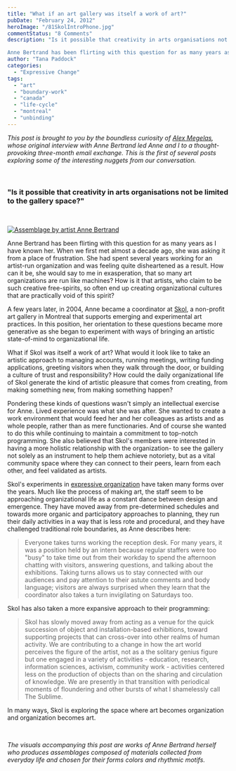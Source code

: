 ```yaml
---
title: "What if an art gallery was itself a work of art?"
pubDate: "February 24, 2012"
heroImage: "/81SkolIntroPhone.jpg"
commentStatus: "8 Comments"
description: "Is it possible that creativity in arts organisations not be limited to the gallery space? 

Anne Bertrand has been flirting with this question for as many years as I have known her. When we first met almost a decade ago, she was asking it from a place of frustration. She had spent several years working for an artist-run organization and was feeling quite disheartened as a result. How can it be, she would say to me in exasperation, that […]"
author: "Tana Paddock"
categories: 
  - "Expressive Change"
tags: 
  - "art"
  - "boundary-work"
  - "canada"
  - "life-cycle"
  - "montreal"
  - "unbinding"
---
```


_This post is brought to you by the boundless curiosity of [Alex Megelas](https://organizationunbound.org/alex-megelas/), whose original interview with Anne Bertrand led Anne and I to a thought-provoking three-month email exchange. This is the first of several posts exploring some of the interesting nuggets from our conversation._

 

### **"Is it possible that creativity in arts organisations not be limited to the gallery space?"**

 

[![Assemblage by artist Anne Bertrand](/81SkolIntro2.jpg "Assemblage by artist Anne Bertrand")](/81SkolIntro2.jpg)

Anne Bertrand has been flirting with this question for as many years as I have known her. When we first met almost a decade ago, she was asking it from a place of frustration. She had spent several years working for an artist-run organization and was feeling quite disheartened as a result. How can it be, she would say to me in exasperation, that so many art organizations are run like machines? How is it that artists, who claim to be such creative free-spirits, so often end up creating organizational cultures that are practically void of this spirit?

A few years later, in 2004, Anne became a coordinator at [Skol](http://www.skol.ca/en/centre/), a non-profit art gallery in Montreal that supports emerging and experimental art practices. In this position, her orientation to these questions became more generative as she began to experiment with ways of bringing an artistic state-of-mind to organizational life.

What if Skol was itself a work of art? What would it look like to take an artistic approach to managing accounts, running meetings, writing funding applications, greeting visitors when they walk through the door, or building a culture of trust and responsibility? How could the daily organizational life of Skol generate the kind of artistic pleasure that comes from creating, from making something new, from making something happen?

Pondering these kinds of questions wasn't simply an intellectual exercise for Anne. Lived experience was what she was after. She wanted to create a work environment that would feed her and her colleagues as artists and as whole people, rather than as mere functionaries. And of course she wanted to do this while continuing to maintain a commitment to top-notch programming. She also believed that Skol's members were interested in having a more holistic relationship with the organization- to see the gallery not solely as an instrument to help them achieve notoriety, but as a vital community space where they can connect to their peers, learn from each other, and feel validated as artists.

Skol's experiments in [expressive organization](/about/) have taken many forms over the years. Much like the process of making art, the staff seem to be approaching organizational life as a constant dance between design and emergence. They have moved away from pre-determined schedules and towards more organic and participatory approaches to planning, they run their daily activities in a way that is less rote and procedural, and they have challenged traditional role boundaries, as Anne describes here:

> Everyone takes turns working the reception desk. For many years, it was a position held by an intern because regular staffers were too "busy" to take time out from their workday to spend the afternoon chatting with visitors, answering questions, and talking about the exhibitions. Taking turns allows us to stay connected with our audiences and pay attention to their astute comments and body language; visitors are always surprised when they learn that the coordinator also takes a turn invigilating on Saturdays too.

Skol has also taken a more expansive approach to their programming:

> Skol has slowly moved away from acting as a venue for the quick succession of object and installation-based exhibitions, toward supporting projects that can cross-over into other realms of human activity. We are contributing to a change in how the art world perceives the figure of the artist, not as a the solitary genius figure but one engaged in a variety of activities - education, research, information sciences, activism, community work - activities centered less on the production of objects than on the sharing and circulation of knowledge. We are presently in that transition with periodical moments of floundering and other bursts of what I shamelessly call The Sublime.

In many ways, Skol is exploring the space where art becomes organization and organization becomes art.

 

_The visuals accompanying this post are works of Anne Bertrand herself who produces assemblages composed of materials collected from everyday life and chosen for their forms colors and rhythmic motifs._
